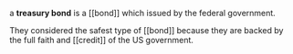 a **treasury bond** is a [[bond]] which issued by the federal government.  

They considered the safest type of [[bond]] because they are backed by the full faith and [[credit]] of the US government.